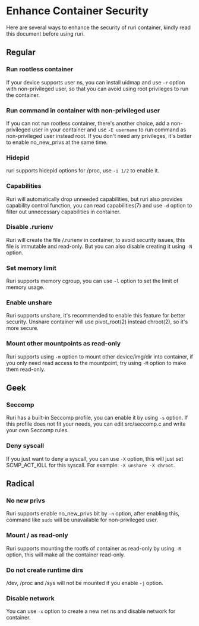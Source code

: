 # Enhance Container Security

Here are several ways to enhance the security of ruri container, kindly read this document before using ruri.

## Regular

### Run rootless container

If your device supports user ns, you can install uidmap and use `-r` option with non-privileged user, so that you can avoid using root privileges to run the container.

### Run command in container with non-privileged user

If you can not run rootless container, there's another choice, add a non-privileged user in your container and use `-E username` to run command as non-privileged user instead root.
If you don't need any privileges, it's better to enable no_new_privs at the same time.

### Hidepid

ruri supports hidepid options for /proc, use `-i 1/2` to enable it.

### Capabilities

Ruri will automatically drop unneeded capabilities, but ruri also provides capability control function, you can read capabilities(7) and use `-d` option to filter out unnecessary capabilities in container.

### Disable .rurienv

Ruri will create the file /.rurienv in container, to avoid security issues, this file is immutable and read-only.
But you can also disable creating it using `-N` option.

### Set memory limit

Ruri supports memory cgroup, you can use `-l` option to set the limit of memory usage.

### Enable unshare

Ruri supports unshare, it's recommended to enable this feature for better security.
Unshare container will use pivot_root(2) instead chroot(2), so it's more secure.

### Mount other mountpoints as read-only

Ruri supports using `-m` option to mount other device/img/dir into container, if you only need read access to the mountpoint, try using `-M` option to make them read-only.

## Geek

### Seccomp

Ruri has a built-in Seccomp profile, you can enable it by using `-s` option.
If this profile does not fit your needs, you can edit src/seccomp.c and write your own Seccomp rules.

### Deny syscall

If you just want to deny a syscall, you can use `-X` option, this will just set SCMP_ACT_KILL for this syscall.
For example: `-X unshare -X chroot`.

## Radical

### No new privs

Ruri supports enable no_new_privs bit by `-n` option, after enabling this, command like `sudo` will be unavailable for non-privileged user.

### Mount / as read-only

Ruri supports mounting the rootfs of container as read-only by using `-R` option, this will make all the container read-only.

### Do not create runtime dirs

/dev, /proc and /sys will not be mounted if you enable `-j` option.

### Disable network

You can use `-x` option to create a new net ns and disable network for container.
